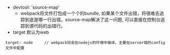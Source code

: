 * devtool: 'source-map'
    * webpack将文件打包成一个个的bundle, 如果某个文件出错，将很难去追踪到底是哪一行出错。source-map解决了这一问题, 可以直接在控制台追踪到源代码的出错行。
* target 默认为web
```
target: node     // webpack将会在nodejs的环境中编译，主要在server端的config文件中配置
```
